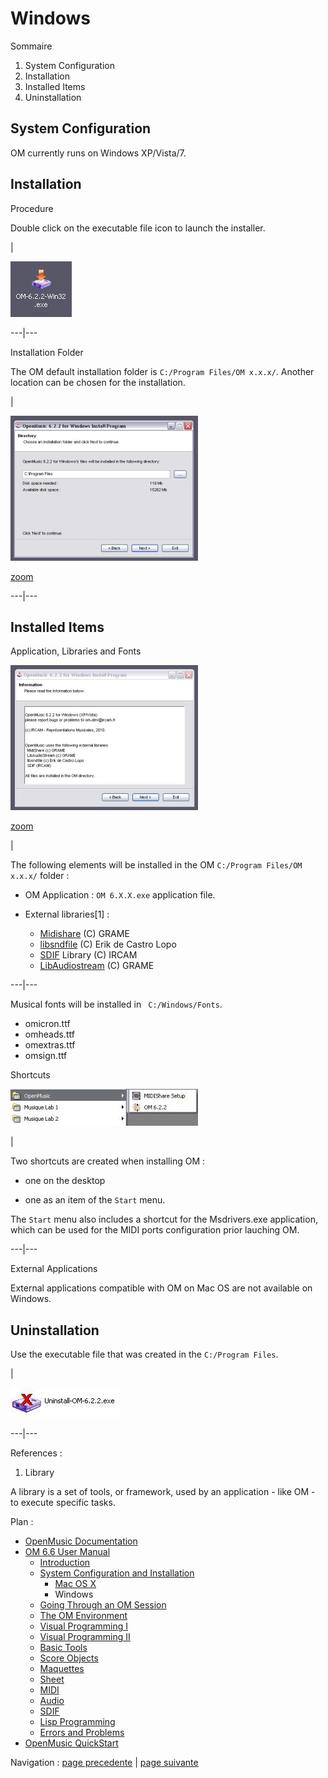 # Windows

Sommaire

  1. System Configuration
  2. Installation
  3. Installed Items
  4. Uninstallation

## System Configuration

OM currently runs on Windows XP/Vista/7.

## Installation

Procedure

Double click on the executable file icon  to launch the installer.

|

![](../res/icon-install.jpg)  
  
---|---  
  
Installation Folder

The OM default installation folder is `C:/Program Files/OM x.x.x/`. Another
location can be chosen for the installation.

|

![](../res/install3_scr.png)

[zoom](../res/install3_scr_1.png "Zoom \(nouvelle fenêtre\)")  
  
---|---  
  
## Installed Items

Application, Libraries and Fonts

![](../res/install2_scr.png)

[zoom](../res/install2_scr_1.png "Zoom \(nouvelle fenêtre\)")

|

The following elements will be installed in the OM `C:/Program Files/OM
x.x.x/` folder :

  * OM Application : `OM 6.X.X.exe` application file.

  * External libraries[1] : [](http://midishare.sourceforge.net/ "http://midishare.sourceforge.net/ \(nouvelle fenêtre\)")

    * [Midishare](http://midishare.sourceforge.net/ "http://midishare.sourceforge.net/ \(nouvelle fenêtre\)") (C) GRAME
    * [libsndfile](http://www.mega-nerd.com/libsndfile/ "http://www.mega-nerd.com/libsndfile/ \(nouvelle fenêtre\)") (C) Erik de Castro Lopo
    * [SDIF](http://sdif.sourceforge.net/ "http://sdif.sourceforge.net/ \(nouvelle fenêtre\)") Library (C) IRCAM
    * [LibAudiostream](http://libaudiostream.sourceforge.net/ "http://libaudiostream.sourceforge.net/ \(nouvelle fenêtre\)") (C) GRAME

  
  
---|---  
  
Musical fonts will be installed in ` C:/Windows/Fonts`.

  * omicron.ttf
  * omheads.ttf
  * omextras.ttf
  * omsign.ttf

Shortcuts

[![](../res/menu-demarrer_1.jpg)](../res/menu-demarrer.jpg "Cliquez pour
agrandir")

|

Two shortcuts are created when installing OM :

  * one on the desktop

  * one as an item of the  `Start` menu.

The `Start` menu also includes a shortcut for the Msdrivers.exe application,
which can be used for the MIDI ports configuration prior lauching OM.  
  
---|---  
  
External Applications

External applications compatible with OM on Mac OS are not available on
Windows.

## Uninstallation

Use the executable file that was created in the `C:/Program Files`.

|

![](../res/icon-uninstall.jpg)  
  
---|---  
  
References :

  1. Library

A library is a set of tools, or framework, used by an application - like OM -
to execute specific tasks.

Plan :

  * [OpenMusic Documentation](OM-Documentation)
  * [OM 6.6 User Manual](OM-User-Manual)
    * [Introduction](00-Sommaire)
    * [System Configuration and Installation](Installation)
      * [Mac OS X](InstallationMac)
      * Windows
    * [Going Through an OM Session](Goingthrough)
    * [The OM Environment](Environment)
    * [Visual Programming I](BasicVisualProgramming)
    * [Visual Programming II](AdvancedVisualProgramming)
    * [Basic Tools](BasicObjects)
    * [Score Objects](ScoreObjects)
    * [Maquettes](Maquettes)
    * [Sheet](Sheet)
    * [MIDI](MIDI)
    * [Audio](Audio)
    * [SDIF](SDIF)
    * [Lisp Programming](Lisp)
    * [Errors and Problems](errors)
  * [OpenMusic QuickStart](QuickStart-Chapters)

Navigation : [page precedente](InstallationMac "page précédente\(Mac OS
X\)") | [page suivante](Goingthrough "page suivante\(Going Through an OM
Session\)")

